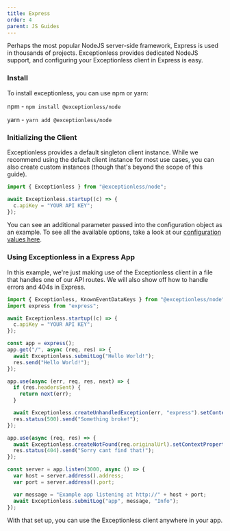 ```yaml
---
title: Express
order: 4
parent: JS Guides
---
```


Perhaps the most popular NodeJS server-side framework, Express is used in thousands of projects. Exceptionless provides dedicated NodeJS support, and configuring your Exceptionless client in Express is easy.

### Install

To install exceptionless, you can use npm or yarn:

npm - `npm install @exceptionless/node`

yarn - `yarn add @exceptionless/node`

### Initializing the Client

Exceptionless provides a default singleton client instance. While we recommend
using the default client instance for most use cases, you can also create
custom instances (though that's beyond the scope of this guide).

```javascript
import { Exceptionless } from "@exceptionless/node";

await Exceptionless.startup((c) => {
  c.apiKey = "YOUR API KEY";
});
```

You can see an additional parameter passed into the configuration object as an
example. To see all the available options, take a look at our
[configuration values here](../client-configuration-values.md).

### Using Exceptionless in a Express App

In this example, we're just making use of the Exceptionless client in a file
that handles one of our API routes. We will also show off how to handle errors
and 404s in Express.

```js
import { Exceptionless, KnownEventDataKeys } from "@exceptionless/node";
import express from "express";

await Exceptionless.startup((c) => {
  c.apiKey = "YOUR API KEY";
});

const app = express();
app.get("/", async (req, res) => {
  await Exceptionless.submitLog("Hello World!");
  res.send("Hello World!");
});

app.use(async (err, req, res, next) => {
  if (res.headersSent) {
    return next(err);
  }

  await Exceptionless.createUnhandledException(err, "express").setContextProperty(KnownEventDataKeys.RequestInfo, req).submit();
  res.status(500).send("Something broke!");
});

app.use(async (req, res) => {
  await Exceptionless.createNotFound(req.originalUrl).setContextProperty(KnownEventDataKeys.RequestInfo, req).submit();
  res.status(404).send("Sorry cant find that!");
});

const server = app.listen(3000, async () => {
  var host = server.address().address;
  var port = server.address().port;

  var message = "Example app listening at http://" + host + port;
  await Exceptionless.submitLog("app", message, "Info");
});
```

With that set up, you can use the Exceptionless client anywhere in your app.
